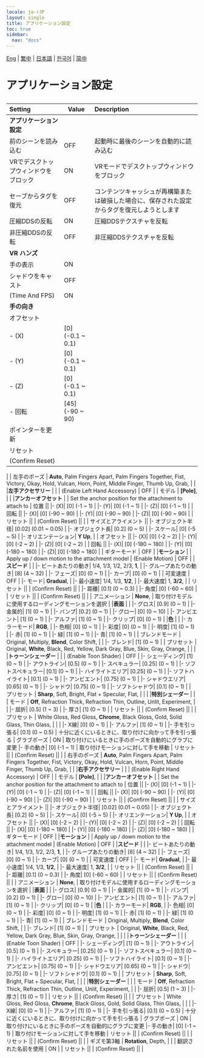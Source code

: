 ```yaml
---
locale: ja-rJP
layout: single
title: アプリケーション設定
toc: true
sidebar:
  nav: "docs"
---
```

[Eng](/dancexr/menu/2025.4/system/application_settings) | [繁中](/tw/dancexr/menu/2025.4/system/application_settings) | [日本語](/jp/dancexr/menu/2025.4/system/application_settings) | [한국어](/kr/dancexr/menu/2025.4/system/application_settings) | [简中](/zh/dancexr/menu/2025.4/system/application_settings)

# アプリケーション設定

## 

| Setting | Value | Description |
| :--- | --- | :--- |
|**アプリケーション設定** | | 
| 前のシーンを読み込む | OFF | 起動時に最後のシーンを自動的に読み込む
| VRでデスクトップウィンドウをブロック | ON | VRモードでデスクトップウィンドウをブロック
| セーブからタグを復元 | OFF | コンテンツキャッシュが再構築または破損した場合に、保存された設定からタグを復元しようとします
| 圧縮DDSの反転 | ON | 圧縮DDSテクスチャを反転
| 非圧縮DDSの反転 | OFF | 非圧縮DDSテクスチャを反転
|**VR ハンズ** | | 
| 手の表示 | ON | 
| シャドウをキャスト | OFF | 
| (Time And FPS) | ON | 
|**手の向き** | | 
| オフセット || 
|- (X)| [0] (-0.1 ~ 0.1) | 
|- (Y)| [0] (-0.1 ~ 0.1) | 
|- (Z)| [0] (-0.1 ~ 0.1) | 
|- 回転| [45] (-90 ~ 90) | 
| ポインターを更新 || 
| リセット || 
| (Confirm Reset) || 
|
| 左手のポーズ |  **Auto**,  Palm Fingers Apart,  Palm Fingers Together,  Fist,  Victory,  Okay,  Hold,  Vulcan,  Horn,  Point,  Middle Finger,  Thumb Up,  Grab,  |  |
|**左手アクセサリー** | | 
| (Enable Left Hand Accessory) | OFF | 
| モデル |  **[Pole]**,  |  |
|**アンカーオフセット** | | Set the anchor position for the attachment to attach to
| 位置 || 
|- (X)| [0] (-1 ~ 1) | 
|- (Y)| [0] (-1 ~ 1) | 
|- (Z)| [0] (-1 ~ 1) | 
| 回転 || 
|- (X)| [0] (-90 ~ 90) | 
|- (Y)| [0] (-90 ~ 90) | 
|- (Z)| [0] (-90 ~ 90) | 
| リセット || 
| (Confirm Reset) || 
|
| サイズとアライメント || 
|- オブジェクト半径| [0.02] (0.01 ~ 0.05) | 
|- オブジェクト長| [0.2] (0 ~ 5) | 
|- スケール| [0] (-5 ~ 5) | 
|- オリエンテーション|  **Y Up**,  | 
| オフセット || 
|- (X)| [0] (-2 ~ 2) | 
|- (Y)| [0] (-2 ~ 2) | 
|- (Z)| [0] (-2 ~ 2) | 
| 回転 || 
|- (X)| [0] (-180 ~ 180) | 
|- (Y)| [0] (-180 ~ 180) | 
|- (Z)| [0] (-180 ~ 180) | 
| ギターモード | OFF | 
|**モーション** | | Apply up / down motion to the attachment model
| (Enable Motion) | OFF | 
|**スピード** | | 
|- ビートあたりの動き|  1/4,  1/3,  1/2,  2/3,  **1**,  | 
|- グループあたりの動き| [8] (4 ~ 32) | 
|- フェーズ| [0] (0 ~ 1) | 
|- カーブ| [0] (0 ~ 1) | 
| 可変速度 | OFF | 
|- モード|  **Gradual**,  | 
|- 最小速度|  1/4,  1/3,  **1/2**,  | 
|- 最大速度|  1,  **3/2**,  | 
| リセット || 
| (Confirm Reset) || 
|
|- 距離| [0.1] (0 ~ 0.3) | 
|- 角度| [0] (-60 ~ 60) | 
| リセット || 
| (Confirm Reset) || 
|
| アニメーション |  **None**,  | 取り付けモデルに使用するローディングモーションを選択 |
|**表面** | | 
|- グロス| [0.9] (0 ~ 1) | 
|- 金属的| [1] (0 ~ 1) | 
|- バンプ| [0.2] (0 ~ 1) | 
|- グロー| [0] (0 ~ 10) | 
|- アンビエント| [1] (0 ~ 1) | 
|- アルファ| [1] (0 ~ 1) | 
|- クリップ| [0] (0 ~ 1) | 
|**色** | | 
|- カラーモード|  **RGB**,  | 
|- 色相| [0] (0 ~ 1) | 
|- 彩度| [0] (0 ~ 1) | 
|- 明度| [1] (0 ~ 1) | 
|- 赤| [1] (0 ~ 1) | 
|- 緑| [1] (0 ~ 1) | 
|- 青| [1] (0 ~ 1) | 
| ブレンドモード |  Original,  Multiply,  **Blend**,  Color Shift,  |  |
|- ブレンド| [1] (0 ~ 1) | 
| プリセット |  Original,  **White**,  Black,  Red,  Yellow,  Dark Gray,  Blue,  Skin,  Gray,  Orange,  |  |
|
|**トゥーンシェーダー** | | 
| (Enable Toon Shader) | OFF | 
|- シェーディング| [1] (0 ~ 1) | 
|- アウトライン| [0.5] (0 ~ 1) | 
|- スペキュラー| [0.25] (0 ~ 1) | 
|- ソフトスペキュラー| [0.1] (0 ~ 1) | 
|- ハイライトエリア| [0.25] (0 ~ 1) | 
|- ソフトハイライト| [0.1] (0 ~ 1) | 
|- アンビエント| [0.75] (0 ~ 1) | 
|- シャドウエリア| [0.65] (0 ~ 1) | 
|- シャドウ| [0.75] (0 ~ 1) | 
|- ソフトシャドウ| [0.1] (0 ~ 1) | 
| プリセット |  **Sharp**,  Soft,  Bright,  Flat + Specular,  Flat,  |  |
|
|**特別シェーダー** | | 
| モード |  **Off**,  Refraction Thick,  Refraction Thin,  Outline,  Unlit,  Experiment,  |  |
|- 屈折| [0.5] (1 ~ 3) | 
|- 厚さ| [1] (0 ~ 1) | 
| リセット || 
| (Confirm Reset) || 
|
| プリセット |  White Gloss,  Red Gloss,  **Chrome**,  Black Gloss,  Gold,  Solid Glass,  Thin Glass,  |  |
|
|- X線| [0] (0 ~ 1) | 
|- アルファ| [1] (0 ~ 1) | 
|- 手を引っ張る| [0.1] (0 ~ 0.5) | 十分に近くにいるときに、取り付けに向かって手を引っ張る
| グラブポーズ | ON | 取り付けにいるときに手のポーズを自動的にグラブに変更
|- 手の動き| [0] (-1 ~ 1) | 取り付けモーションに対して手を移動
| リセット || 
| (Confirm Reset) || 
|
| 右手のポーズ |  **Auto**,  Palm Fingers Apart,  Palm Fingers Together,  Fist,  Victory,  Okay,  Hold,  Vulcan,  Horn,  Point,  Middle Finger,  Thumb Up,  Grab,  |  |
|**右手アクセサリー** | | 
| (Enable Right Hand Accessory) | OFF | 
| モデル |  **[Pole]**,  |  |
|**アンカーオフセット** | | Set the anchor position for the attachment to attach to
| 位置 || 
|- (X)| [0] (-1 ~ 1) | 
|- (Y)| [0] (-1 ~ 1) | 
|- (Z)| [0] (-1 ~ 1) | 
| 回転 || 
|- (X)| [0] (-90 ~ 90) | 
|- (Y)| [0] (-90 ~ 90) | 
|- (Z)| [0] (-90 ~ 90) | 
| リセット || 
| (Confirm Reset) || 
|
| サイズとアライメント || 
|- オブジェクト半径| [0.02] (0.01 ~ 0.05) | 
|- オブジェクト長| [0.2] (0 ~ 5) | 
|- スケール| [0] (-5 ~ 5) | 
|- オリエンテーション|  **Y Up**,  | 
| オフセット || 
|- (X)| [0] (-2 ~ 2) | 
|- (Y)| [0] (-2 ~ 2) | 
|- (Z)| [0] (-2 ~ 2) | 
| 回転 || 
|- (X)| [0] (-180 ~ 180) | 
|- (Y)| [0] (-180 ~ 180) | 
|- (Z)| [0] (-180 ~ 180) | 
| ギターモード | OFF | 
|**モーション** | | Apply up / down motion to the attachment model
| (Enable Motion) | OFF | 
|**スピード** | | 
|- ビートあたりの動き|  1/4,  1/3,  1/2,  2/3,  **1**,  | 
|- グループあたりの動き| [8] (4 ~ 32) | 
|- フェーズ| [0] (0 ~ 1) | 
|- カーブ| [0] (0 ~ 1) | 
| 可変速度 | OFF | 
|- モード|  **Gradual**,  | 
|- 最小速度|  1/4,  1/3,  **1/2**,  | 
|- 最大速度|  1,  **3/2**,  | 
| リセット || 
| (Confirm Reset) || 
|
|- 距離| [0.1] (0 ~ 0.3) | 
|- 角度| [0] (-60 ~ 60) | 
| リセット || 
| (Confirm Reset) || 
|
| アニメーション |  **None**,  | 取り付けモデルに使用するローディングモーションを選択 |
|**表面** | | 
|- グロス| [0.9] (0 ~ 1) | 
|- 金属的| [1] (0 ~ 1) | 
|- バンプ| [0.2] (0 ~ 1) | 
|- グロー| [0] (0 ~ 10) | 
|- アンビエント| [1] (0 ~ 1) | 
|- アルファ| [1] (0 ~ 1) | 
|- クリップ| [0] (0 ~ 1) | 
|**色** | | 
|- カラーモード|  **RGB**,  | 
|- 色相| [0] (0 ~ 1) | 
|- 彩度| [0] (0 ~ 1) | 
|- 明度| [1] (0 ~ 1) | 
|- 赤| [1] (0 ~ 1) | 
|- 緑| [1] (0 ~ 1) | 
|- 青| [1] (0 ~ 1) | 
| ブレンドモード |  Original,  Multiply,  **Blend**,  Color Shift,  |  |
|- ブレンド| [1] (0 ~ 1) | 
| プリセット |  Original,  **White**,  Black,  Red,  Yellow,  Dark Gray,  Blue,  Skin,  Gray,  Orange,  |  |
|
|**トゥーンシェーダー** | | 
| (Enable Toon Shader) | OFF | 
|- シェーディング| [1] (0 ~ 1) | 
|- アウトライン| [0.5] (0 ~ 1) | 
|- スペキュラー| [0.25] (0 ~ 1) | 
|- ソフトスペキュラー| [0.1] (0 ~ 1) | 
|- ハイライトエリア| [0.25] (0 ~ 1) | 
|- ソフトハイライト| [0.1] (0 ~ 1) | 
|- アンビエント| [0.75] (0 ~ 1) | 
|- シャドウエリア| [0.65] (0 ~ 1) | 
|- シャドウ| [0.75] (0 ~ 1) | 
|- ソフトシャドウ| [0.1] (0 ~ 1) | 
| プリセット |  **Sharp**,  Soft,  Bright,  Flat + Specular,  Flat,  |  |
|
|**特別シェーダー** | | 
| モード |  **Off**,  Refraction Thick,  Refraction Thin,  Outline,  Unlit,  Experiment,  |  |
|- 屈折| [0.5] (1 ~ 3) | 
|- 厚さ| [1] (0 ~ 1) | 
| リセット || 
| (Confirm Reset) || 
|
| プリセット |  White Gloss,  Red Gloss,  **Chrome**,  Black Gloss,  Gold,  Solid Glass,  Thin Glass,  |  |
|
|- X線| [0] (0 ~ 1) | 
|- アルファ| [1] (0 ~ 1) | 
|- 手を引っ張る| [0.1] (0 ~ 0.5) | 十分に近くにいるときに、取り付けに向かって手を引っ張る
| グラブポーズ | ON | 取り付けにいるときに手のポーズを自動的にグラブに変更
|- 手の動き| [0] (-1 ~ 1) | 取り付けモーションに対して手を移動
| リセット || 
| (Confirm Reset) || 
|
| リセット || 
| (Confirm Reset) || 
|
| ギズモ第3軸 |  **Rotation**,  Depth,  |  |
| 翻訳された名前を使用 | ON | 
| リセット || 
| (Confirm Reset) || 
|
